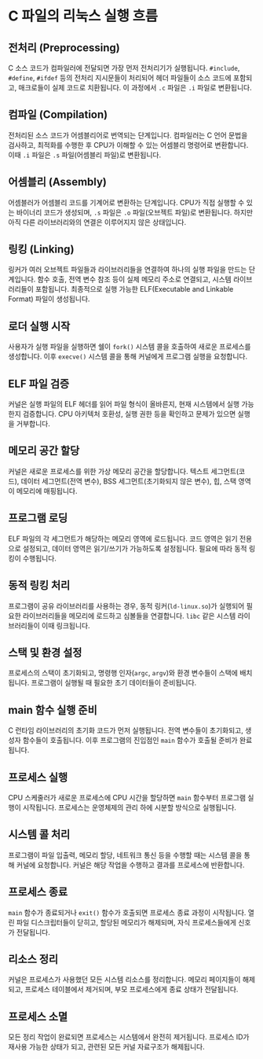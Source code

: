 # C 파일의 리눅스 실행 흐름

## 전처리 (Preprocessing)
C 소스 코드가 컴파일러에 전달되면 가장 먼저 전처리기가 실행됩니다. `#include`, `#define`, `#ifdef` 등의 전처리 지시문들이 처리되어 헤더 파일들이 소스 코드에 포함되고, 매크로들이 실제 코드로 치환됩니다. 이 과정에서 `.c` 파일은 `.i` 파일로 변환됩니다.

## 컴파일 (Compilation)
전처리된 소스 코드가 어셈블리어로 번역되는 단계입니다. 컴파일러는 C 언어 문법을 검사하고, 최적화를 수행한 후 CPU가 이해할 수 있는 어셈블리 명령어로 변환합니다. 이때 `.i` 파일은 `.s` 파일(어셈블리 파일)로 변환됩니다.

## 어셈블리 (Assembly)
어셈블러가 어셈블리 코드를 기계어로 변환하는 단계입니다. CPU가 직접 실행할 수 있는 바이너리 코드가 생성되며, `.s` 파일은 `.o` 파일(오브젝트 파일)로 변환됩니다. 하지만 아직 다른 라이브러리와의 연결은 이루어지지 않은 상태입니다.

## 링킹 (Linking)
링커가 여러 오브젝트 파일들과 라이브러리들을 연결하여 하나의 실행 파일을 만드는 단계입니다. 함수 호출, 전역 변수 참조 등이 실제 메모리 주소로 연결되고, 시스템 라이브러리들이 포함됩니다. 최종적으로 실행 가능한 ELF(Executable and Linkable Format) 파일이 생성됩니다.

## 로더 실행 시작
사용자가 실행 파일을 실행하면 쉘이 `fork()` 시스템 콜을 호출하여 새로운 프로세스를 생성합니다. 이후 `execve()` 시스템 콜을 통해 커널에게 프로그램 실행을 요청합니다.

## ELF 파일 검증
커널은 실행 파일의 ELF 헤더를 읽어 파일 형식이 올바른지, 현재 시스템에서 실행 가능한지 검증합니다. CPU 아키텍처 호환성, 실행 권한 등을 확인하고 문제가 있으면 실행을 거부합니다.

## 메모리 공간 할당
커널은 새로운 프로세스를 위한 가상 메모리 공간을 할당합니다. 텍스트 세그먼트(코드), 데이터 세그먼트(전역 변수), BSS 세그먼트(초기화되지 않은 변수), 힙, 스택 영역이 메모리에 매핑됩니다.

## 프로그램 로딩
ELF 파일의 각 세그먼트가 해당하는 메모리 영역에 로드됩니다. 코드 영역은 읽기 전용으로 설정되고, 데이터 영역은 읽기/쓰기가 가능하도록 설정됩니다. 필요에 따라 동적 링킹이 수행됩니다.

## 동적 링킹 처리
프로그램이 공유 라이브러리를 사용하는 경우, 동적 링커(`ld-linux.so`)가 실행되어 필요한 라이브러리들을 메모리에 로드하고 심볼들을 연결합니다. `libc` 같은 시스템 라이브러리들이 이때 링크됩니다.

## 스택 및 환경 설정
프로세스의 스택이 초기화되고, 명령행 인자(`argc`, `argv`)와 환경 변수들이 스택에 배치됩니다. 프로그램이 실행될 때 필요한 초기 데이터들이 준비됩니다.

## main 함수 실행 준비
C 런타임 라이브러리의 초기화 코드가 먼저 실행됩니다. 전역 변수들이 초기화되고, 생성자 함수들이 호출됩니다. 이후 프로그램의 진입점인 `main` 함수가 호출될 준비가 완료됩니다.

## 프로세스 실행
CPU 스케줄러가 새로운 프로세스에 CPU 시간을 할당하면 `main` 함수부터 프로그램 실행이 시작됩니다. 프로세스는 운영체제의 관리 하에 시분할 방식으로 실행됩니다.

## 시스템 콜 처리
프로그램이 파일 입출력, 메모리 할당, 네트워크 통신 등을 수행할 때는 시스템 콜을 통해 커널에 요청합니다. 커널은 해당 작업을 수행하고 결과를 프로세스에 반환합니다.

## 프로세스 종료
`main` 함수가 종료되거나 `exit()` 함수가 호출되면 프로세스 종료 과정이 시작됩니다. 열린 파일 디스크립터들이 닫히고, 할당된 메모리가 해제되며, 자식 프로세스들에게 신호가 전달됩니다.

## 리소스 정리
커널은 프로세스가 사용했던 모든 시스템 리소스를 정리합니다. 메모리 페이지들이 해제되고, 프로세스 테이블에서 제거되며, 부모 프로세스에게 종료 상태가 전달됩니다.

## 프로세스 소멸
모든 정리 작업이 완료되면 프로세스는 시스템에서 완전히 제거됩니다. 프로세스 ID가 재사용 가능한 상태가 되고, 관련된 모든 커널 자료구조가 해제됩니다.
